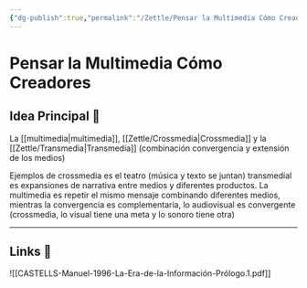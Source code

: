 ```yaml
---
{"dg-publish":true,"permalink":"/Zettle/Pensar la Multimedia Cómo Creadores/","title":"Pensar la Multimedia Cómo Creadores","updated":"2023-12-30T18:05:55.626-05:00"}
---
```



# Pensar la Multimedia Cómo Creadores

## Idea Principal 🧠

La [[multimedia\|multimedia]], [[Zettle/Crossmedia\|Crossmedia]] y la [[Zettle/Transmedia\|Transmedia]] (combinación convergencia y extensión de los medios) 

Ejemplos de crossmedia es el teatro (música y texto se juntan) transmedial es expansiones de narrativa entre medios y diferentes productos. La multimedia es repetir el mismo mensaje combinando diferentes medios, mientras la convergencia es complementaria, lo audiovisual es convergente (crossmedia, lo visual tiene una meta y lo sonoro tiene otra)

- - - 

## Links 📎

![[CASTELLS-Manuel-1996-La-Era-de-la-Información-Prólogo.1.pdf]]
